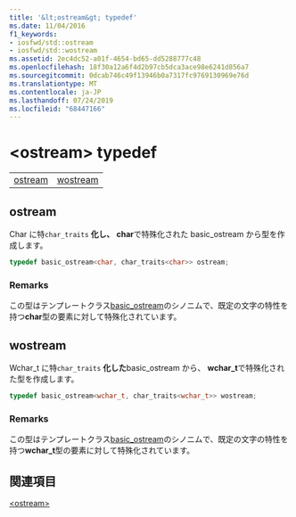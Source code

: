 ```yaml
---
title: '&lt;ostream&gt; typedef'
ms.date: 11/04/2016
f1_keywords:
- iosfwd/std::ostream
- iosfwd/std::wostream
ms.assetid: 2ec4dc52-a01f-4654-bd65-dd5288777c48
ms.openlocfilehash: 18f30a12a6f4d2b97cb5dca3ace98e6241d856a7
ms.sourcegitcommit: 0dcab746c49f13946b0a7317fc9769130969e76d
ms.translationtype: MT
ms.contentlocale: ja-JP
ms.lasthandoff: 07/24/2019
ms.locfileid: "68447166"
---
```

# <a name="ltostreamgt-typedefs"></a>&lt;ostream&gt; typedef

|||
|-|-|
|[ostream](#ostream)|[wostream](#wostream)|

## <a name="ostream"></a>  ostream

Char に特`char_traits` **化し、** **char**で特殊化された basic_ostream から型を作成します。

```cpp
typedef basic_ostream<char, char_traits<char>> ostream;
```

### <a name="remarks"></a>Remarks

この型はテンプレートクラス[basic_ostream](../standard-library/basic-ostream-class.md)のシノニムで、既定の文字の特性を持つ**char**型の要素に対して特殊化されています。

## <a name="wostream"></a>  wostream

Wchar_t に特`char_traits` **化した**basic_ostream から、 **wchar_t**で特殊化された型を作成します。

```cpp
typedef basic_ostream<wchar_t, char_traits<wchar_t>> wostream;
```

### <a name="remarks"></a>Remarks

この型はテンプレートクラス[basic_ostream](../standard-library/basic-ostream-class.md)のシノニムで、既定の文字の特性を持つ**wchar_t**型の要素に対して特殊化されています。

## <a name="see-also"></a>関連項目

[\<ostream>](../standard-library/ostream.md)
